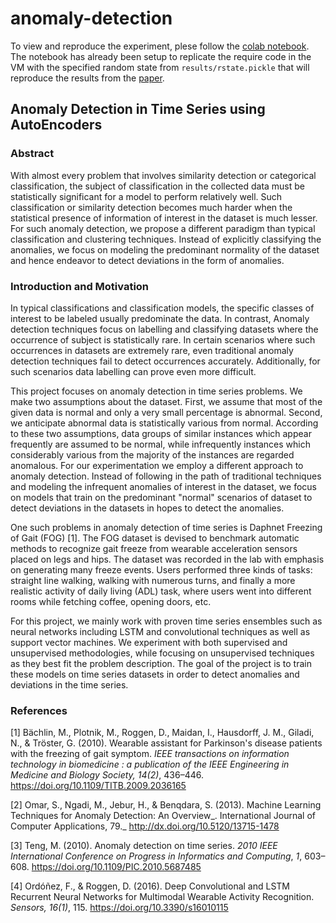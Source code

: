 # anomaly-detection

To view and reproduce the experiment, plese follow the [colab notebook](https://colab.research.google.com/drive/1X6a-0NFpzFqvAsK3bQW_iFln8Vz4rsPc?usp=sharing). The notebook has already been setup to replicate the require code in the VM with the specified random state from `results/rstate.pickle` that will reproduce the results from the [paper](report.pdf).

## Anomaly Detection in Time Series using AutoEncoders

### Abstract

With almost every problem that involves similarity detection or categorical classification, the subject of classification in the collected data must be statistically significant for a model to perform relatively well. Such classification or similarity detection becomes much harder when the statistical presence of information of interest in the dataset is much lesser. For such anomaly detection, we propose a different paradigm than typical classification and clustering techniques. Instead of explicitly classifying the anomalies, we focus on modeling the predominant normality of the dataset and hence endeavor to detect deviations in the form of anomalies.

### Introduction and Motivation

In typical classifications and classification models, the specific classes of interest to be labeled usually predominate the data. In contrast, Anomaly detection techniques focus on labelling and classifying datasets where the occurrence of subject is statistically rare. In certain scenarios where such occurrences in datasets are extremely rare, even traditional anomaly detection techniques fail to detect occurrences accurately. Additionally, for such scenarios data labelling can prove even more difficult.

This project focuses on anomaly detection in time series problems. We make two assumptions about the dataset. First, we assume that most of the given data is normal and only a very small percentage is abnormal. Second, we anticipate abnormal data is statistically various from normal. According to these two assumptions, data groups of similar instances which appear frequently are assumed to be normal, while infrequently instances which considerably various from the majority of the instances are regarded anomalous. For our experimentation we employ a different approach to anomaly detection. Instead of following in the path of traditional techniques and modeling the infrequent anomalies of interest in the dataset, we focus on models that train on the predominant &quot;normal&quot; scenarios of dataset to detect deviations in the datasets in hopes to detect the anomalies.

One such problems in anomaly detection of time series is Daphnet Freezing of Gait (FOG) [1]. The FOG dataset is devised to benchmark automatic methods to recognize gait freeze from wearable acceleration sensors placed on legs and hips. The dataset was recorded in the lab with emphasis on generating many freeze events. Users performed three kinds of tasks: straight line walking, walking with numerous turns, and finally a more realistic activity of daily living (ADL) task, where users went into different rooms while fetching coffee, opening doors, etc.

For this project, we mainly work with proven time series ensembles such as neural networks including LSTM and convolutional techniques as well as support vector machines. We experiment with both supervised and unsupervised methodologies, while focusing on unsupervised techniques as they best fit the problem description. The goal of the project is to train these models on time series datasets in order to detect anomalies and deviations in the time series.

### References

[1] Bächlin, M., Plotnik, M., Roggen, D., Maidan, I., Hausdorff, J. M., Giladi, N., &amp; Tröster, G. (2010). Wearable assistant for Parkinson&#39;s disease patients with the freezing of gait symptom. _IEEE transactions on information technology in biomedicine : a publication of the IEEE Engineering in Medicine and Biology Society, 14(2)_, 436–446. https://doi.org/10.1109/TITB.2009.2036165

[2] Omar, S., Ngadi, M., Jebur, H., &amp; Benqdara, S. (2013). Machine Learning Techniques for Anomaly Detection: An Overview_. International Journal of Computer Applications, 79._ http://dx.doi.org/10.5120/13715-1478

[3] Teng, M. (2010). Anomaly detection on time series. _2010 IEEE International Conference on Progress in Informatics and Computing_, _1_, 603–608. https://doi.org/10.1109/PIC.2010.5687485

[4] Ordóñez, F., &amp; Roggen, D. (2016). Deep Convolutional and LSTM Recurrent Neural Networks for Multimodal Wearable Activity Recognition. _Sensors, 16(1)_, 115. https://doi.org/10.3390/s16010115